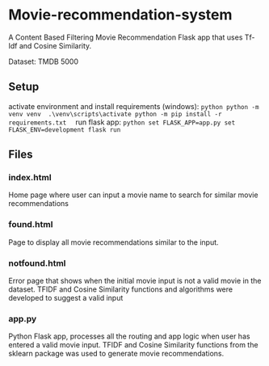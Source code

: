 # Movie-recommendation-system

A Content Based Filtering Movie Recommendation Flask app that uses Tf-Idf and Cosine Similarity.

Dataset: TMDB 5000

## Setup
activate environment and install requirements (windows):
``python
python -m venv venv 
.\venv\scripts\activate
python -m pip install -r requirements.txt 
``
run flask app:
``python
set FLASK_APP=app.py
set FLASK_ENV=development
flask run
``

## Files
### index.html
Home page where user can input a movie name to search for similar movie recommendations

### found.html
Page to display all movie recommendations similar to the input.

### notfound.html
Error page that shows when the initial movie input is not a valid movie in the dataset.
TFIDF and Cosine Similarity functions and algorithms were developed to suggest a valid input

### app.py
Python Flask app, processes all the routing and app logic when user has entered a valid movie input.
TFIDF and Cosine Similarity functions from the sklearn package was used to generate movie recommendations.
